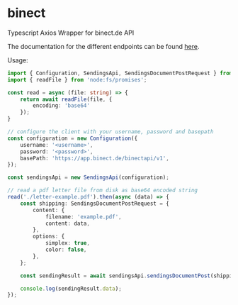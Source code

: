 # binect

Typescript Axios Wrapper for binect.de API

The documentation for the different endpoints can be found [here](https://petstore.swagger.io/?url=https://app.binect.de/binectapi/v1_swagger_api_kernel.json).

Usage: 

```typescript
import { Configuration, SendingsApi, SendingsDocumentPostRequest } from 'binect';
import { readFile } from 'node:fs/promises';

const read = async (file: string) => {
    return await readFile(file, {
        encoding: 'base64'
    });
}

// configure the client with your username, password and basepath
const configuration = new Configuration({
    username: '<username>',
    password: '<password>',
    basePath: 'https://app.binect.de/binectapi/v1',
});

const sendingsApi = new SendingsApi(configuration);

// read a pdf letter file from disk as base64 encoded string
read('./letter-example.pdf').then(async (data) => {
    const shipping: SendingsDocumentPostRequest = {
        content: {
            filename: 'example.pdf',
            content: data,
        },
        options: {
            simplex: true,
            color: false,
        },
    };

    const sendingResult = await sendingsApi.sendingsDocumentPost(shipping);

    console.log(sendingResult.data);
});
```